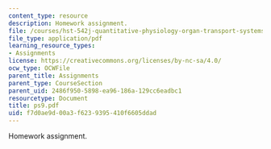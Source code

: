 ```yaml
---
content_type: resource
description: Homework assignment.
file: /courses/hst-542j-quantitative-physiology-organ-transport-systems-spring-2004/f7d0ae9d00a3f6239395410f6605ddad_ps9.pdf
file_type: application/pdf
learning_resource_types:
- Assignments
license: https://creativecommons.org/licenses/by-nc-sa/4.0/
ocw_type: OCWFile
parent_title: Assignments
parent_type: CourseSection
parent_uid: 2486f950-5898-ea96-186a-129cc6eadbc1
resourcetype: Document
title: ps9.pdf
uid: f7d0ae9d-00a3-f623-9395-410f6605ddad
---
```

Homework assignment.